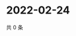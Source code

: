 # 2022-02-24

共 0 条

<!-- BEGIN WEIBO -->
<!-- 最后更新时间 Thu Feb 24 2022 14:11:40 GMT+0800 (China Standard Time) -->

<!-- END WEIBO -->
